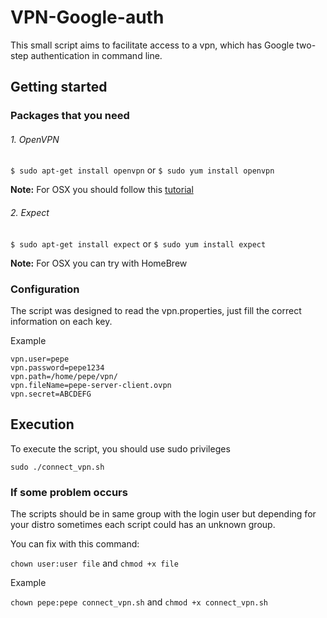 # VPN-Google-auth

This small script aims to facilitate access to a vpn, which has Google two-step authentication in command line.

## Getting started

### Packages that you need

###### *1. OpenVPN*
`$ sudo apt-get install openvpn` or  `$ sudo yum install openvpn`

**Note:** For OSX you should follow this [tutorial](https://my.hostvpn.com/knowledgebase/29/OpenVPN-on-Mac-OS-X-via-Homebrew-CLI.html "tutorial")

###### *2. Expect*
`$ sudo apt-get install expect` or  `$ sudo yum install expect`

**Note:** For OSX you can try with HomeBrew

### Configuration

The script was designed to read the vpn.properties, just fill the correct information on each key.

Example

```
vpn.user=pepe
vpn.password=pepe1234
vpn.path=/home/pepe/vpn/
vpn.fileName=pepe-server-client.ovpn
vpn.secret=ABCDEFG
```

## Execution

To execute the script, you should use sudo privileges

`sudo ./connect_vpn.sh`

### If some problem occurs

The scripts should be in same group with the login user but depending for your distro sometimes each script could has an unknown group.

You can fix with this command:

`chown user:user file` and `chmod +x file`

Example

`chown pepe:pepe connect_vpn.sh` and  `chmod +x connect_vpn.sh`
